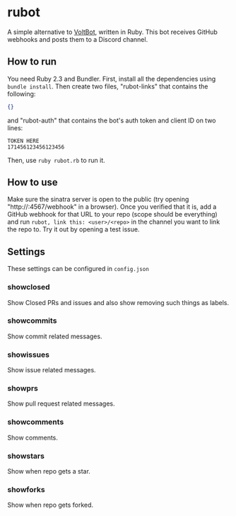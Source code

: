 # rubot
A simple alternative to [VoltBot](https://github.com/RogueException/DiscordBot), written in Ruby. This bot receives GitHub webhooks and posts them to a Discord channel.

## How to run
You need Ruby 2.3 and Bundler. First, install all the dependencies using `bundle install`. Then create two files, "rubot-links" that contains the following:
```json
{}
```
and "rubot-auth" that contains the bot's auth token and client ID on two lines:
```
TOKEN HERE
171456123456123456
```
Then, use `ruby rubot.rb` to run it.

## How to use

Make sure the sinatra server is open to the public (try opening "http://<server IP>:4567/webhook" in a browser). Once you verified that it is, add a GitHub webhook for that URL to your repo (scope should be everything) and run `rubot, link this: <user>/<repo>` in the channel you want to link the repo to. Try it out by opening a test issue.

## Settings
These settings can be configured in `config.json`
### showclosed
Show Closed PRs and issues and also show removing such things as labels.
### showcommits
Show commit related messages.
### showissues
Show issue related messages.
### showprs
Show pull request related messages.
### showcomments
Show comments.
### showstars
Show when repo gets a star.
### showforks
Show when repo gets forked.
